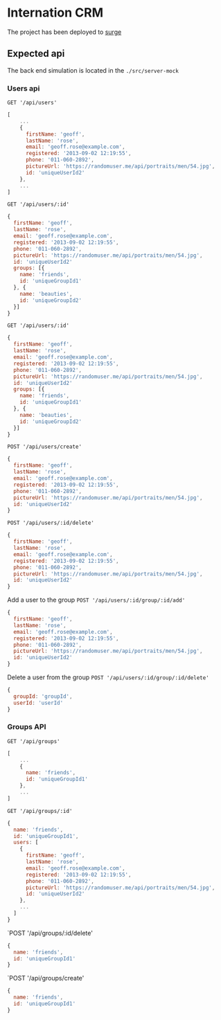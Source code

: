 # Internation CRM

The project has been deployed to [surge](http://antoniopuero.surge.sh)

## Expected api

The back end simulation is located in the `./src/server-mock`

### Users api

`GET '/api/users'`

```javascript
[
    ...
    {
      firstName: 'geoff',
      lastName: 'rose',
      email: 'geoff.rose@example.com',
      registered: '2013-09-02 12:19:55',
      phone: '011-060-2892',
      pictureUrl: 'https://randomuser.me/api/portraits/men/54.jpg',
      id: 'uniqueUserId2'
    },
    ...
]
```

`GET '/api/users/:id'`

```javascript
{
  firstName: 'geoff',
  lastName: 'rose',
  email: 'geoff.rose@example.com',
  registered: '2013-09-02 12:19:55',
  phone: '011-060-2892',
  pictureUrl: 'https://randomuser.me/api/portraits/men/54.jpg',
  id: 'uniqueUserId2'
  groups: [{
    name: 'friends',
    id: 'uniqueGroupId1'
  }, {
    name: 'beauties',
    id: 'uniqueGroupId2'
  }]
}
```

`GET '/api/users/:id'`

```javascript
{
  firstName: 'geoff',
  lastName: 'rose',
  email: 'geoff.rose@example.com',
  registered: '2013-09-02 12:19:55',
  phone: '011-060-2892',
  pictureUrl: 'https://randomuser.me/api/portraits/men/54.jpg',
  id: 'uniqueUserId2'
  groups: [{
    name: 'friends',
    id: 'uniqueGroupId1'
  }, {
    name: 'beauties',
    id: 'uniqueGroupId2'
  }]
}
```

`POST '/api/users/create'`

```javascript
{
  firstName: 'geoff',
  lastName: 'rose',
  email: 'geoff.rose@example.com',
  registered: '2013-09-02 12:19:55',
  phone: '011-060-2892',
  pictureUrl: 'https://randomuser.me/api/portraits/men/54.jpg',
  id: 'uniqueUserId2'
}
```

`POST '/api/users/:id/delete'`

```javascript
{
  firstName: 'geoff',
  lastName: 'rose',
  email: 'geoff.rose@example.com',
  registered: '2013-09-02 12:19:55',
  phone: '011-060-2892',
  pictureUrl: 'https://randomuser.me/api/portraits/men/54.jpg',
  id: 'uniqueUserId2'
}
```

Add a user to the group
`POST '/api/users/:id/group/:id/add'`

```javascript
{
  firstName: 'geoff',
  lastName: 'rose',
  email: 'geoff.rose@example.com',
  registered: '2013-09-02 12:19:55',
  phone: '011-060-2892',
  pictureUrl: 'https://randomuser.me/api/portraits/men/54.jpg',
  id: 'uniqueUserId2'
}
```

Delete a user from the group
`POST '/api/users/:id/group/:id/delete'`

```javascript
{
  groupId: 'groupId',
  userId: 'userId'
}
```

### Groups API

`GET '/api/groups'`

```javascript
[
    ...
    {
      name: 'friends',
      id: 'uniqueGroupId1'
    },
    ...
]
```

`GET '/api/groups/:id'`

```javascript
{
  name: 'friends',
  id: 'uniqueGroupId1',
  users: [
    {
      firstName: 'geoff',
      lastName: 'rose',
      email: 'geoff.rose@example.com',
      registered: '2013-09-02 12:19:55',
      phone: '011-060-2892',
      pictureUrl: 'https://randomuser.me/api/portraits/men/54.jpg',
      id: 'uniqueUserId2'
    },
    ...
  ]
}
```

`POST '/api/groups/:id/delete'

```javascript
{
  name: 'friends',
  id: 'uniqueGroupId1'
}
````

`POST '/api/groups/create'

```javascript
{
  name: 'friends',
  id: 'uniqueGroupId1'
}
````